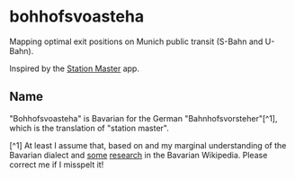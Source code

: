 bohhofsvoasteha
===============

Mapping optimal exit positions on Munich public transit (S-Bahn and U-Bahn).

Inspired by the [Station Master](https://www.stationmasterapp.com/) app.

Name
----
"Bohhofsvoasteha" is Bavarian for the German "Bahnhofsvorsteher"[^1], which is the translation of "station master".

[^1] At least I assume that, based on and my marginal understanding of the Bavarian dialect and
[some](https://bar.wikipedia.org/wiki/S-Boh_Minga)
[research](https://bar.wikipedia.org/w/index.php?title=Spezial:Suche&search=Voasteha&ns0=1)
in the Bavarian Wikipedia. Please correct me if I misspelt it!